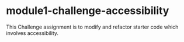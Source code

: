 # module1-challenge-accessibility
This Challenge assignment is to modify and refactor starter code which involves accessibility.
